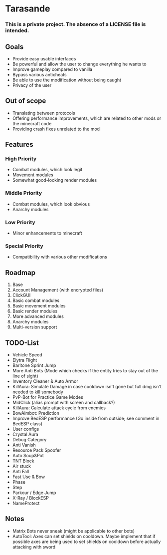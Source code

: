 # Tarasande
### This is a private project. The absence of a LICENSE file is intended.

## Goals
- Provide easy usable interfaces
- Be powerful and allow the user to change everything he wants to
- Improve gameplay compared to vanilla
- Bypass various anticheats
- Be able to use the modification without being caught
- Privacy of the user

## Out of scope
- Translating between protocols
- Offering performance improvements, which are related to other mods or the minecraft code
- Providing crash fixes unrelated to the mod

## Features
### High Priority
- Combat modules, which look legit
- Movement modules
- Somewhat good-looking render modules
### Middle Priority
- Combat modules, which look obvious
- Anarchy modules
### Low Priority
- Minor enhancements to minecraft
### Special Priority
- Compatibility with various other modifications

## Roadmap
1. Base
2. Account Management (with encrypted files)
3. ClickGUI
4. Basic combat modules
5. Basic movement modules
6. Basic render modules
7. More advanced modules
8. Anarchy modules
9. Multi-version support

## TODO-List
- Vehicle Speed
- Elytra Flight
- Baritone Sprint Jump
- More Anti Bots (Mode which checks if the entity tries to stay out of the line of sight)
- Inventory Cleaner & Auto Armor
- KillAura: Simulate Damage in case cooldown isn't gone but full dmg isn't needed to kill somebody
- PvP-Bot for Practice Game Modes
- MidClick (alias prompt with screen and callback?)
- KillAura: Calculate attack cycle from enemies
- BowAimbot: Prediction
- Improve BedESP performance (Go inside from outside; see comment in BedESP class)
- User configs
- Crystal Aura
- Debug Category
- Anti Vanish
- Resource Pack Spoofer
- Auto Soup&Pot
- TNT Block
- Air stuck
- Anti Fall
- Fast Use & Bow
- Phase
- Step
- Parkour / Edge Jump
- X-Ray / BlockESP
- NameProtect

## Notes
- Matrix Bots never sneak (might be applicable to other bots)
- AutoTool: Axes can set shields on cooldown. Maybe implement that if possible axes are being used to set shields on cooldown before actually attacking with sword
